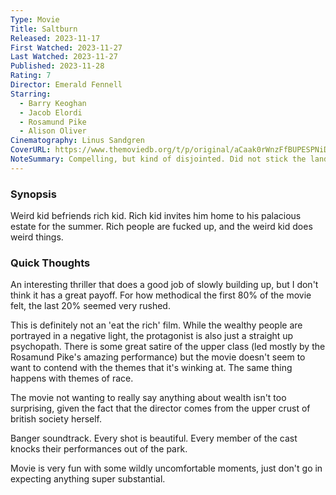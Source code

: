 ```yaml
---
Type: Movie
Title: Saltburn
Released: 2023-11-17
First Watched: 2023-11-27
Last Watched: 2023-11-27
Published: 2023-11-28
Rating: 7
Director: Emerald Fennell
Starring:
  - Barry Keoghan
  - Jacob Elordi
  - Rosamund Pike
  - Alison Oliver
Cinematography: Linus Sandgren
CoverURL: https://www.themoviedb.org/t/p/original/aCaak0rWnzFfBUPESPNiDncrt0I.jpg
NoteSummary: Compelling, but kind of disjointed. Did not stick the landing. Overall I liked it, and would recommend, but can absolutely see why people dislike it.
---
```


### Synopsis
Weird kid befriends rich kid. Rich kid invites him home to his palacious estate for the summer. Rich people are fucked up, and the weird kid does weird things. 

### Quick Thoughts
An interesting thriller that does a good job of slowly building up, but I don't think it has a great payoff. For how methodical the first 80% of the movie felt, the last 20% seemed very rushed.

This is definitely not an 'eat the rich' film. While the wealthy people are portrayed in a negative light, the protagonist is also just a straight up psychopath. There is some great satire of the upper class (led mostly by the Rosamund Pike's amazing performance) but the movie doesn't seem to want to contend with the themes that it's winking at. The same thing happens with themes of race. 

The movie not wanting to really say anything about wealth isn't too surprising, given the fact that the director comes from the upper crust of british society herself.  

Banger soundtrack.
Every shot is beautiful.
Every member of the cast knocks their performances out of the park. 

Movie is very fun with some wildly uncomfortable moments, just don't go in expecting anything super substantial.

